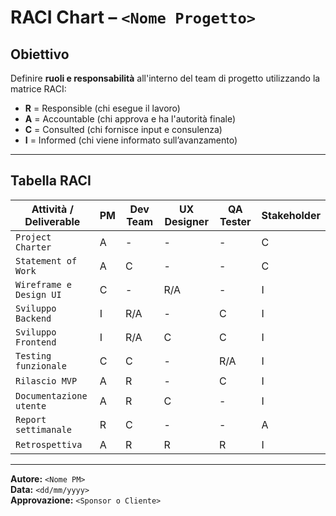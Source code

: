 # RACI Chart – `<Nome Progetto>`

## Obiettivo

Definire **ruoli e responsabilità** all'interno del team di progetto utilizzando la matrice RACI:  
- **R** = Responsible (chi esegue il lavoro)
- **A** = Accountable (chi approva e ha l'autorità finale)
- **C** = Consulted (chi fornisce input e consulenza)
- **I** = Informed (chi viene informato sull’avanzamento)

---

## Tabella RACI

| Attività / Deliverable            | PM           | Dev Team     | UX Designer  | QA Tester     | Stakeholder    |
|----------------------------------|--------------|--------------|--------------|---------------|----------------|
| `Project Charter`                | A            | -            | -            | -             | C              |
| `Statement of Work`              | A            | C            | -            | -             | C              |
| `Wireframe e Design UI`          | C            | -            | R/A          | -             | I              |
| `Sviluppo Backend`               | I            | R/A          | -            | C             | I              |
| `Sviluppo Frontend`              | I            | R/A          | C            | C             | I              |
| `Testing funzionale`             | C            | C            | -            | R/A           | I              |
| `Rilascio MVP`                   | A            | R            | -            | C             | I              |
| `Documentazione utente`         | A            | R            | C            | -             | I              |
| `Report settimanale`            | R            | C            | -            | -             | A              |
| `Retrospettiva`                  | A            | R            | R            | R             | I              |

---

**Autore:** `<Nome PM>`  
**Data:** `<dd/mm/yyyy>`  
**Approvazione:** `<Sponsor o Cliente>`